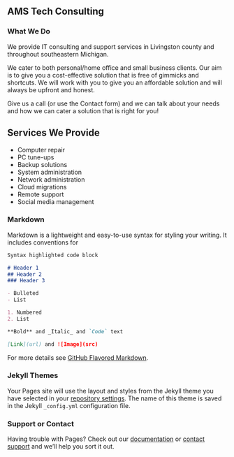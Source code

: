 ## AMS Tech Consulting

### What We Do

We provide IT consulting and support services in Livingston county and throughout southeastern Michigan.

We cater to both personal/home office and small business clients. Our aim is to give you a cost-effective solution that is free of gimmicks and shortcuts. We will work with you to give you an affordable solution and will always be upfront and honest.

Give us a call (or use the Contact form) and we can talk about your needs and how we can cater a solution that is right for you!

## Services We Provide

- Computer repair
- PC tune-ups
- Backup solutions
- System administration
- Network administration
- Cloud migrations
- Remote support
- Social media management



### Markdown

Markdown is a lightweight and easy-to-use syntax for styling your writing. It includes conventions for

```markdown
Syntax highlighted code block

# Header 1
## Header 2
### Header 3

- Bulleted
- List

1. Numbered
2. List

**Bold** and _Italic_ and `Code` text

[Link](url) and ![Image](src)
```

For more details see [GitHub Flavored Markdown](https://guides.github.com/features/mastering-markdown/).

### Jekyll Themes

Your Pages site will use the layout and styles from the Jekyll theme you have selected in your [repository settings](https://github.com/fatalbert3390/amstech.co/settings). The name of this theme is saved in the Jekyll `_config.yml` configuration file.

### Support or Contact

Having trouble with Pages? Check out our [documentation](https://help.github.com/categories/github-pages-basics/) or [contact support](https://github.com/contact) and we’ll help you sort it out.
